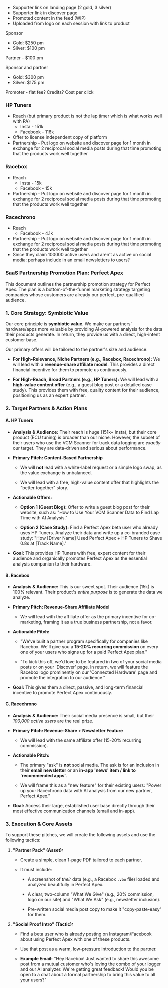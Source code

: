 - Supporter link on landing page (2 gold, 3 silver)
- Supporter link in discover page
- Promoted content in the feed (WIP)
- Uploaded from logo on each session with link to product

Sponsor
- Gold: $250 pm
- Silver: $100 pm

Partner - $100 pm

Sponsor and partner
- Gold: $300 pm
- Silver: $175 pm

Promoter - flat fee? Credits? Cost per click


### HP Tuners
- Reach (but primary product is not the lap timer which is what works well with PA)
	- Insta - 151k
	- Facebook - 116k
- Offer to license independent copy of platform
- Partnership - Put logo on website and discover page for 1 month in exchange for 2 reciprocal social media posts during that time promoting that the products work well together

### Racebox
- Reach
	- Insta - 15k
	- Facebook - 15k
- Partnership - Put logo on website and discover page for 1 month in exchange for 2 reciprocal social media posts during that time promoting that the products work well together

### Racechrono
- Reach
	- Facebook - 4.1k
- Partnership - Put logo on website and discover page for 1 month in exchange for 2 reciprocal social media posts during that time promoting that the products work well together
- Since they claim 100000 active users and aren't as active on social media: perhaps include in an email newsletters to users?

### **SaaS Partnership Promotion Plan: Perfect Apex**

This document outlines the partnership promotion strategy for Perfect Apex. The plan is a bottom-of-the-funnel marketing strategy targeting companies whose customers are already our perfect, pre-qualified audience.

### **1. Core Strategy: Symbiotic Value**

Our core principle is **symbiotic value**. We make our partners' hardware/apps more valuable by providing AI-powered analysis for the data their products generate. In return, they provide us with a direct, high-intent customer base.

Our primary offers will be tailored to the partner's size and audience:

- **For High-Relevance, Niche Partners (e.g., Racebox, Racechrono):** We will lead with a **revenue-share affiliate model**. This provides a direct financial incentive for them to promote us continuously.
    
- **For High-Reach, Broad Partners (e.g., HP Tuners):** We will lead with a **high-value content offer** (e.g., a guest blog post or a detailed case study). This provides them with free, quality content for their audience, positioning us as an expert partner.
    

### **2. Target Partners & Action Plans**

#### **A. HP Tuners**

- **Analysis & Audience:** Their reach is huge (151k+ Insta), but their core product (ECU tuning) is broader than our niche. However, the subset of their users who use the VCM Scanner for track data logging are _exactly_ our target. They are data-driven and serious about performance.
    
- **Primary Pitch: Content-Based Partnership**
    
    - We will **not** lead with a white-label request or a simple logo swap, as the value exchange is unbalanced.
        
    - We will lead with a free, high-value content offer that highlights the "better together" story.
        
- **Actionable Offers:**
    
    - **Option 1 (Guest Blog):** Offer to write a guest blog post for their website, such as: "How to Use Your VCM Scanner Data to Find Lap Time with AI Analysis."
        
    - **Option 2 (Case Study):** Find a Perfect Apex beta user who already uses HP Tuners. Analyze their data and write up a co-branded case study: "How [Driver Name] Used Perfect Apex + HP Tuners to Shave 0.8s at [Track Name]."
        
- **Goal:** This provides HP Tuners with free, expert content for their audience and organically promotes Perfect Apex as the essential analysis companion to their hardware.
    

#### **B. Racebox**

- **Analysis & Audience:** This is our sweet spot. Their audience (15k) is 100% relevant. Their product's _entire purpose_ is to generate the data we analyze.
    
- **Primary Pitch: Revenue-Share Affiliate Model**
    
    - We will lead with the affiliate offer as the primary incentive for co-marketing, framing it as a true business partnership, not a favor.
        
- **Actionable Pitch:**
    
    - "We've built a partner program specifically for companies like Racebox. We'll give you a **15-20% recurring commission** on every one of your users who signs up for a paid Perfect Apex plan."
        
    - "To kick this off, we'd love to be featured in two of your social media posts or on your 'Discover' page. In return, we will feature the Racebox logo prominently on our 'Connected Hardware' page and promote the integration to our audience."
        
- **Goal:** This gives them a direct, passive, and long-term financial incentive to promote Perfect Apex continuously.
    

#### **C. Racechrono**

- **Analysis & Audience:** Their social media presence is small, but their _100,000 active users_ are the real prize.
    
- **Primary Pitch: Revenue-Share + Newsletter Feature**
    
    - We will lead with the same affiliate offer (15-20% recurring commission).
        
- **Actionable Pitch:**
    
    - The primary "ask" is **not** social media. The ask is for an inclusion in their **email newsletter** or an **in-app 'news' item / link to 'recommended apps'**.
        
    - We will frame this as a "new feature" for their existing users: "Power up your Racechrono data with AI analysis from our new partner, Perfect Apex."
        
- **Goal:** Access their large, established user base directly through their most effective communication channels (email and in-app).
    

### **3. Execution & Core Assets**

To support these pitches, we will create the following assets and use the following tactics:

1. **"Partner Pack" (Asset):**
    
    - Create a simple, clean 1-page PDF tailored to each partner.
        
    - It must include:
        
        - A screenshot of _their_ data (e.g., a Racebox `.vbo` file) loaded and analyzed beautifully in Perfect Apex.
            
        - A clear, two-column "What We Give" (e.g., 20% commission, logo on our site) and "What We Ask" (e.g., newsletter inclusion).
            
        - Pre-written social media post copy to make it "copy-paste-easy" for them.
            
2. **"Social Proof Intro" (Tactic):**
    
    - Find a beta user who is already posting on Instagram/Facebook about using Perfect Apex with one of these products.
        
    - Use that post as a warm, low-pressure introduction to the partner.
        
    - **Example Email:** "Hey Racebox! Just wanted to share this awesome post from a mutual customer who's loving the combo of your logger and our AI analyzer. We're getting great feedback! Would you be open to a chat about a formal partnership to bring this value to all your users?"